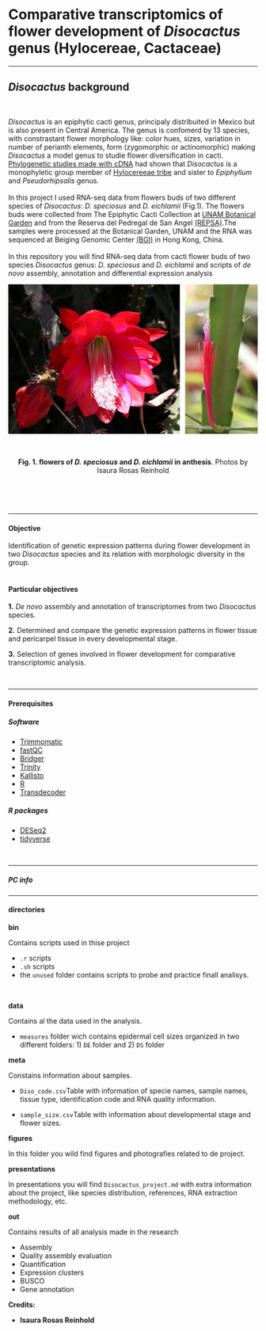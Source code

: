 
# **Comparative transcriptomics of flower development of *Disocactus* genus (Hylocereae, Cactaceae)**

---


## *Disocactus* background
<br>

*Disocactus* is an epiphytic cacti genus, principaly distribuited in Mexico but is also present in Central America. The genus is confomerd by 13 species, with constrastant flower morphology like: color hues, sizes, variation in number of perianth elements, form (zygomorphic or actinomorphic) making *Disocactus* a model genus to studie flower diversification in cacti. [Phylogenetic studies made with cDNA](https://bioone.org/journals/willdenowia/volume-46/issue-1/wi.46.46112/Molecular-phylogeny-and-taxonomy-of-the-genus-iDisocactus-i-iCactaceae/10.3372/wi.46.46112.full) had shown that *Disocactus* is a monophyletic group member of [Hylocereeae tribe](https://www.researchgate.net/publication320829990_A_phylogenetic_framework_for_the_Hylocereeae_Cactaceae_and_implications_for_the_circumscription_of_the_genera) and sister to *Epiphyllum* and *Pseudorhipsalis* genus.<br>
<br>
In this project I used RNA-seq data from flowers buds of two different species of *Disocactus*: *D. speciosus* and *D. eichlamii* (Fig.1).  The flowers buds were collected from The Epiphytic Cacti Collection at [UNAM Botanical Garden](http://www.ib.unam.mx/jardin/) and from the Reserva del Pedregal de San Angel [(REPSA)](http://www.repsa.unam.mx/).The samples were processed at the Botanical Garden, UNAM and the RNA was sequenced at Beiging Genomic Center [(BGI)](BGI) in Hong Kong, China.<br>
<br>
In this repository you will find RNA-seq data from cacti flower buds of two species *Disocactus* genus: *D. speciosus* and *D. eichlamii* and scripts of  *de novo* assembly, annotation and differential expression analysis

<p align="center">
<img src="flores.jpg" width="800">
</p>



<br>
<center>

**Fig. 1. flowers of *D. speciosus* and *D. eichlamii* in anthesis**. Photos by Isaura Rosas Reinhold </center>


<br>
<br>
<br>

---
#### Objective

Identification of genetic expression patterns during flower development in two *Disocactus* species and its relation with morphologic diversity in the group.
<br>
<br>
#### Particular objectives <br>

**1.** *De novo* assembly and annotation of transcriptomes from two *Disocactus* species.


**2.** Determined and compare the genetic expression patterns in flower tissue and pericarpel tissue in every developmental stage.


**3.** Selection of genes involved in flower development for comparative transcriptomic analysis.

<br>

---
#### Prerequisites
##### Software
- [Trimmomatic](http://www.usadellab.org/cms/?page=trimmomatic)<br>
- [fastQC](https://www.bioinformatics.babraham.ac.uk/projects/fastqc/)<br>
- [Bridger](https://genomebiology.biomedcentral.com/articles/10.1186/s13059-015-0596-2)<br>
- [Trinity](https://github.com/trinityrnaseq/trinityrnaseq/wiki)<br>
- [Kallisto](https://pachterlab.github.io/kallisto) <br>
- [R](https://www.r-project.org/)<br>
- [Transdecoder](https://github.com/TransDecoder/TransDecoder/wiki)<br>


##### R packages
- [DESeq2](https://bioconductor.org/packages/release/bioc/html/DESeq2.html)<br>
- [tidyverse](https://www.tidyverse.org/)
<br>

---
##### PC info <br>


---
#### directories

 **bin**

Contains scripts used in thise project

 - ```.r``` scripts
 - ```.sh```  scripts
 - the ```unused``` folder contains scripts to probe and practice finall analisys.
<br>


 **data** <br>

Contains al the data used in the analysis.

- ```measures``` folder wich contains epidermal cell sizes organized in two different folders: 1) ```DE``` folder and 2) ```DS``` folder

**meta**<br>

Constains information about samples. <br>

- ```Diso_code.csv```Table with information of specie names, sample names, tissue type, identification code and RNA quality information.

- ```sample_size.csv```Table with information about developmental stage and flower sizes.


**figures**

In this folder you wild find figures and photografies related to de project.


**presentations**

In presentations you will find ```Disocactus_project.md``` with extra information about the project, like species distribution, references, RNA extraction methodology, etc.


**out** <br>

Contains results of all analysis made in the research

- Assembly
- Quality assembly evaluation
- Quantification
- Expression clusters
- BUSCO
- Gene annotation



**Credits:**

* **Isaura Rosas Reinhold**
